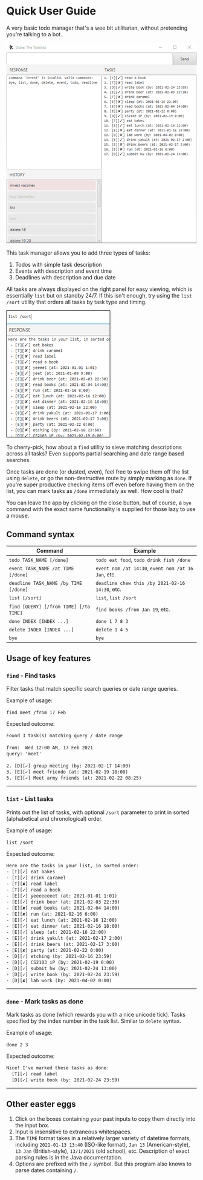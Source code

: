 # Quick User Guide

A very basic todo manager that's a wee bit utilitarian, without pretending you're talking to a bot.

![](images/SampleRun.gif)

This task manager allows you to add three types of tasks:

1. Todos with simple task description
1. Events with description and event time
1. Deadlines with description and due date

All tasks are always displayed on the right panel for easy viewing, which is
essentially `list` but on standby 24/7.
If this isn't enough, try using the `list /sort` utility that orders all tasks
by task type and timing.

![](images/feature_listsort.png)

To cherry-pick, how about a `find` utility to sieve matching descriptions across
all tasks? Even supports partial searching and date range based searches.

Once tasks are done (or dusted, even), feel free to swipe them off the list using `delete`,
or go the non-destructive route by simply marking as `done`. If you're super productive checking
items off even before having them on the list, you can mark tasks as `/done` immediately
as well. How cool is that?

You can leave the app by clicking on the close button, but of course, a `bye` command
with the exact same functionality is supplied for those lazy to use a mouse.

## Command syntax

| Command | Example |
|---|---|
| `todo TASK_NAME [/done]` | `todo eat food`, `todo drink fish /done` |
| `event TASK_NAME /at TIME [/done]` | `event nom /at 14:30`, `event nom /at 16 Jan`, etc. |
| `deadline TASK_NAME /by TIME [/done]` | `deadline chew this /by 2021-02-16 14:30`, etc. |
| `list [/sort]` | `list`, `list /sort` |
| `find [QUERY] [/from TIME] [/to TIME]` | `find books /from Jan 19`, etc. |
| `done INDEX [INDEX ...]` | `done 1 7 8 3` |
| `delete INDEX [INDEX ...]` | `delete 1 4 5` |
| `bye` | `bye` |

## Usage of key features

### `find` - Find tasks

Filter tasks that match specific search queries or date range queries.

Example of usage:

`find meet /from 17 Feb`

Expected outcome:
    
    Found 3 task(s) matching query / date range
    
    from:  Wed 12:00 AM, 17 Feb 2021
    query: 'meet'
    
    2. [D][✓] group meeting (by: 2021-02-17 14:00)
    3. [E][✓] meet friendo (at: 2021-02-19 18:00)
    5. [E][✓] Meet army friends (at: 2021-02-22 08:25)

------

### `list` - List tasks

Prints out the list of tasks, with optional `/sort` parameter to print in sorted
(alphabetical and chronological) order.

Example of usage:

`list /sort`

Expected outcome:

    Here are the tasks in your list, in sorted order:
    - [T][✓] eat bakes
    - [T][✓] drink caramel
    - [T][✘] read label
    - [T][✓] read a book
    - [E][✓] yeeeeeeeet (at: 2021-01-01 1:01)
    - [E][✓] drink beer (at: 2021-02-03 22:30)
    - [E][✘] read books (at: 2021-02-04 14:00)
    - [E][✘] run (at: 2021-02-16 6:00)
    - [E][✓] eat lunch (at: 2021-02-16 12:00)
    - [E][✓] eat dinner (at: 2021-02-16 18:00)
    - [E][✓] sleep (at: 2021-02-16 22:00)
    - [E][✓] drink yakult (at: 2021-02-17 2:00)
    - [E][✓] drink beers (at: 2021-02-17 3:00)
    - [E][✘] party (at: 2021-02-22 0:00)
    - [D][✓] etching (by: 2021-02-16 23:59)
    - [D][✓] CS2103 iP (by: 2021-02-19 0:00)
    - [D][✓] submit hw (by: 2021-02-24 13:00)
    - [D][✓] write book (by: 2021-02-24 23:59)
    - [D][✘] lab work (by: 2021-04-02 0:00)

------

### `done` - Mark tasks as done

Mark tasks as done (which rewards you with a nice unicode tick).
Tasks specified by the index number in the task list.
Similar to `delete` syntax.

Example of usage:

`done 2 3`

Expected outcome:

    Nice! I've marked these tasks as done:
      [T][✓] read label
      [D][✓] write book (by: 2021-02-24 23:59)

------

## Other easter eggs

1. Click on the boxes containing your past inputs to copy them directly
   into the input box.
1. Input is insensitive to extraneous whitespaces.
1. The `TIME` format takes in a relatively larger variety of datetime formats,
   including `2021-01-13 13:40` (ISO-like format), `Jan 13` (American-style),
   `13 Jan` (British-style), `13/1/2021` (old school), etc.
   Description of exact parsing rules is in the Java documentation.
1. Options are prefixed with the `/` symbol. But this program also knows to parse dates containing `/`.